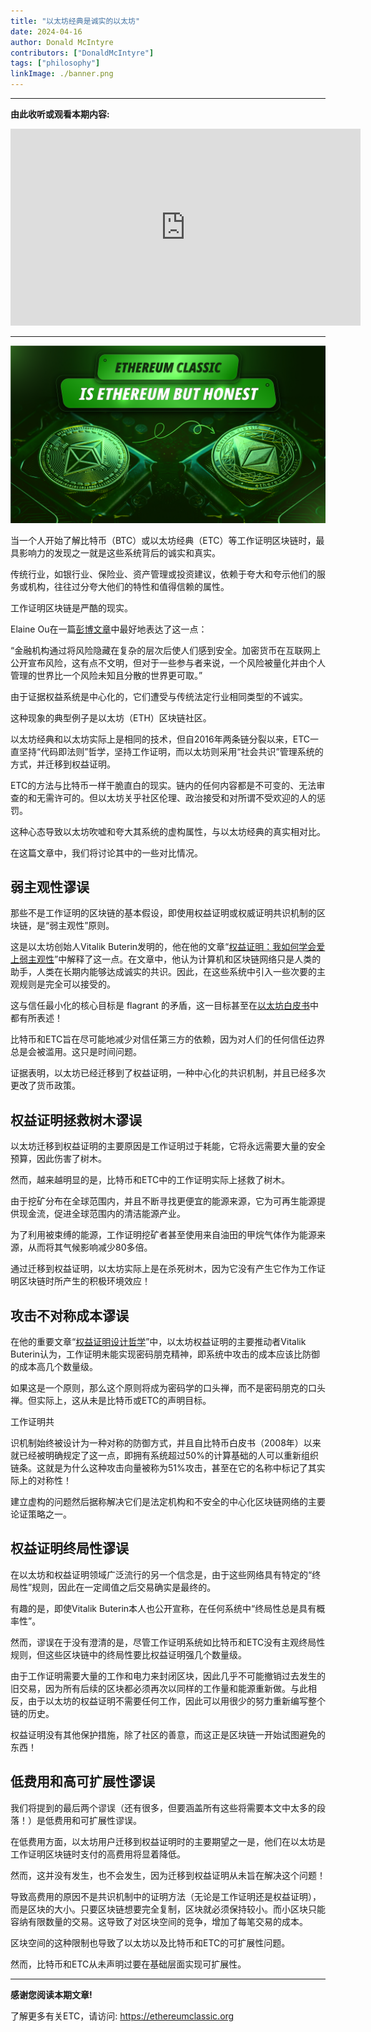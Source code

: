 ```yaml
---
title: "以太坊经典是诚实的以太坊"
date: 2024-04-16
author: Donald McIntyre
contributors: ["DonaldMcIntyre"]
tags: ["philosophy"]
linkImage: ./banner.png
---
```


---
**由此收听或观看本期内容:**

<iframe width="560" height="315" src="https://www.youtube.com/embed/mIqv55ADqfs" title="YouTube video player" frameborder="0" allow="accelerometer; autoplay; clipboard-write; encrypted-media; gyroscope; picture-in-picture; web-share" allowfullscreen></iframe>

---

![](./banner.png)

当一个人开始了解比特币（BTC）或以太坊经典（ETC）等工作证明区块链时，最具影响力的发现之一就是这些系统背后的诚实和真实。

传统行业，如银行业、保险业、资产管理或投资建议，依赖于夸大和夸示他们的服务或机构，往往过分夸大他们的特性和值得信赖的属性。

工作证明区块链是严酷的现实。

Elaine Ou在一篇[彭博文章](https://www.bloomberg.com/view/articles/2019-01-16/bitcoin-and-other-cryptocurrencies-are-open-about-being-at-risk)中最好地表达了这一点：

“金融机构通过将风险隐藏在复杂的层次后使人们感到安全。加密货币在互联网上公开宣布风险，这有点不文明，但对于一些参与者来说，一个风险被量化并由个人管理的世界比一个风险未知且分散的世界更可取。”

由于证据权益系统是中心化的，它们遭受与传统法定行业相同类型的不诚实。

这种现象的典型例子是以太坊（ETH）区块链社区。

以太坊经典和以太坊实际上是相同的技术，但自2016年两条链分裂以来，ETC一直坚持“代码即法则”哲学，坚持工作证明，而以太坊则采用“社会共识”管理系统的方式，并迁移到权益证明。

ETC的方法与比特币一样干脆直白的现实。链内的任何内容都是不可变的、无法审查的和无需许可的。但以太坊关乎社区伦理、政治接受和对所谓不受欢迎的人的惩罚。

这种心态导致以太坊吹嘘和夸大其系统的虚构属性，与以太坊经典的真实相对比。

在这篇文章中，我们将讨论其中的一些对比情况。

## 弱主观性谬误

那些不是工作证明的区块链的基本假设，即使用权益证明或权威证明共识机制的区块链，是“弱主观性”原则。

这是以太坊创始人Vitalik Buterin发明的，他在他的文章“[权益证明：我如何学会爱上弱主观性](https://blog.ethereum.org/2014/11/25/proof-stake-learned-love-weak-subjectivity)”中解释了这一点。在文章中，他认为计算机和区块链网络只是人类的助手，人类在长期内能够达成诚实的共识。因此，在这些系统中引入一些次要的主观规则是完全可以接受的。

这与信任最小化的核心目标是 flagrant 的矛盾，这一目标甚至在[以太坊白皮书](https://etherplan.com/ethereum-white-paper.pdf)中都有所表述！

比特币和ETC旨在尽可能地减少对信任第三方的依赖，因为对人们的任何信任边界总是会被滥用。这只是时间问题。

证据表明，以太坊已经迁移到了权益证明，一种中心化的共识机制，并且已经多次更改了货币政策。

## 权益证明拯救树木谬误

以太坊迁移到权益证明的主要原因是工作证明过于耗能，它将永远需要大量的安全预算，因此伤害了树木。

然而，越来越明显的是，比特币和ETC中的工作证明实际上拯救了树木。

由于挖矿分布在全球范围内，并且不断寻找更便宜的能源来源，它为可再生能源提供现金流，促进全球范围内的清洁能源产业。

为了利用被束缚的能源，工作证明挖矿者甚至使用来自油田的甲烷气体作为能源来源，从而将其气候影响减少80多倍。

通过迁移到权益证明，以太坊实际上是在杀死树木，因为它没有产生它作为工作证明区块链时所产生的积极环境效应！

## 攻击不对称成本谬误

在他的重要文章“[权益证明设计哲学](https://medium.com/@VitalikButerin/a-proof-of-stake-design-philosophy-506585978d51)”中，以太坊权益证明的主要推动者Vitalik Buterin认为，工作证明未能实现密码朋克精神，即系统中攻击的成本应该比防御的成本高几个数量级。

如果这是一个原则，那么这个原则将成为密码学的口头禅，而不是密码朋克的口头禅。但实际上，这从未是比特币或ETC的声明目标。

工作证明共

识机制始终被设计为一种对称的防御方式，并且自比特币白皮书（2008年）以来就已经被明确规定了这一点，即拥有系统超过50%的计算基础的人可以重新组织链条。这就是为什么这种攻击向量被称为51%攻击，甚至在它的名称中标记了其实际上的对称性！

建立虚构的问题然后据称解决它们是法定机构和不安全的中心化区块链网络的主要论证策略之一。

## 权益证明终局性谬误

在以太坊和权益证明领域广泛流行的另一个信念是，由于这些网络具有特定的“终局性”规则，因此在一定阈值之后交易确实是最终的。

有趣的是，即使Vitalik Buterin本人也公开宣称，在任何系统中“终局性总是具有概率性”。

然而，谬误在于没有澄清的是，尽管工作证明系统如比特币和ETC没有主观终局性规则，但这些区块链中的终局性要比权益证明强几个数量级。

由于工作证明需要大量的工作和电力来封闭区块，因此几乎不可能撤销过去发生的旧交易，因为所有后续的区块都必须再次以同样的工作量和能源重新做。与此相反，由于以太坊的权益证明不需要任何工作，因此可以用很少的努力重新编写整个链的历史。

权益证明没有其他保护措施，除了社区的善意，而这正是区块链一开始试图避免的东西！

## 低费用和高可扩展性谬误

我们将提到的最后两个谬误（还有很多，但要涵盖所有这些将需要本文中太多的段落！）是低费用和可扩展性谬误。

在低费用方面，以太坊用户迁移到权益证明时的主要期望之一是，他们在以太坊是工作证明区块链时支付的高费用将显着降低。

然而，这并没有发生，也不会发生，因为迁移到权益证明从未旨在解决这个问题！

导致高费用的原因不是共识机制中的证明方法（无论是工作证明还是权益证明），而是区块的大小。只要区块链想要完全复制，区块就必须保持较小。而小区块只能容纳有限数量的交易。这导致了对区块空间的竞争，增加了每笔交易的成本。

区块空间的这种限制也导致了以太坊以及比特币和ETC的可扩展性问题。

然而，比特币和ETC从未声明过要在基础层面实现可扩展性。

---

**感谢您阅读本期文章!**

了解更多有关ETC，请访问: https://ethereumclassic.org
